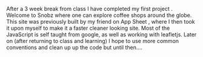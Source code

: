 
After a 3 week break from class I have completed my first project . Welcome to Snobz where one can explore coffee shops around the globe. This site was previously built by my friend on App Sheet , where I then took it upon myself to make it a faster cleaner looking site. Most of the JavaScript is self taught from google, as well as working with leafletjs. Later on (after returning to class and learning) I hope to use more common conventions and clean up up the code but until then....
